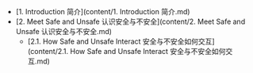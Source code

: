 * [1. Introduction 简介](content/1. Introduction 简介.md)
* [2. Meet Safe and Unsafe 认识安全与不安全](content/2. Meet Safe and Unsafe 认识安全与不安全.md)
  * [2.1. How Safe and Unsafe Interact 安全与不安全如何交互](content/2.1. How Safe and Unsafe Interact 安全与不安全如何交互.md)
